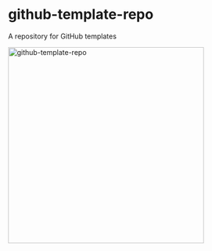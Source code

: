 # github-template-repo
A repository for GitHub templates

<img align="center" alt="github-template-repo" src="https://raw.githubusercontent.com/certifiedcloudarchitect/github-template-repo/main/tmpl-repo.png" width="400px"/>